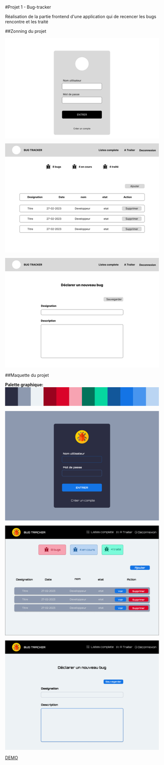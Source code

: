 
#Projet 1 - Bug-tracker

Réalisation de la partie frontend d'une application qui de recencer les bugs rencontre et les traité

##Zonning du projet

![alt wireframe-page connexion](./doc/Wireframe%20-%20Connexion.jpg)

![alt wireframe-page Liste des bugs](./doc/Wireframe%20-%20Page%20principale.jpg)

![alt wireframe-page ajouter un bug](./doc/Wireframe%20-%20Page%20Ajouter%20un%20bug.jpg)


##Maquette du projet

**Palette graphique:** ![alt Palette graphique](./doc/Palette.jpg)

![alt maquette-page connexion](./doc/Maquette-%20Connexion.jpg)

![alt maquette-page Listes des bugs](./doc/Maquette%20-%20Page%20principale.jpg)

![alt maquette-page ajouter un bug](./doc/Maquette-%20Page%20Ajouter%20un%20bug.jpg)




[DEMO](https://assadi-dev.github.io/Bug-tracker/)


 
